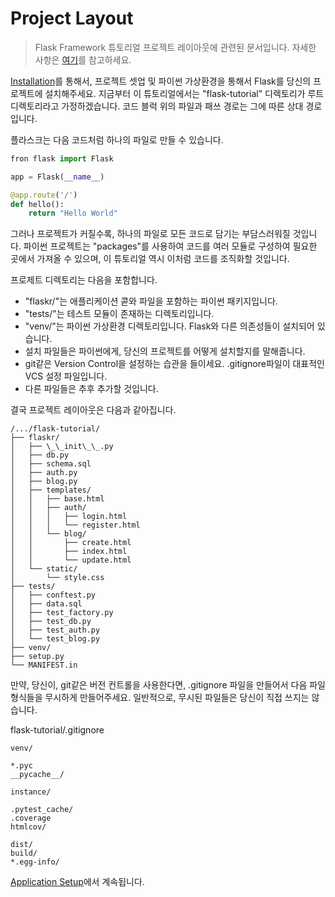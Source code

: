 Project Layout
===============

> Flask Framework 튜토리얼 프로젝트 레이아웃에 관련된 문서입니다.
> 자세한 사항은 [여기](https://flask.palletsprojects.com/en/1.1.x/tutorial/layout/)를 참고하세요.

[Installation](./ch01.md)를 통해서, 프로젝트 셋업 및 파이썬 가상환경을 통해서 Flask를 당신의 프로젝트에 설치해주세요. 지금부터 이 튜토리얼에서는 "flask-tutorial" 디렉토리가 루트 디렉토리라고 가정하겠습니다. 코드 블럭 위의 파일과 패쓰 경로는 그에 따른 상대 경로입니다.

플라스크는 다음 코드처럼 하나의 파일로 만들 수 있습니다.

```python
fron flask import Flask

app = Flask(__name__)

@app.route('/')
def hello():
    return "Hello World"
```

그러나 프로젝트가 커질수록, 하나의 파일로 모든 코드로 담기는 부담스러워질 것입니다. 파이썬 프로젝트는 "packages"를 사용하여 코드를 여러 모듈로 구성하여 필요한 곳에서 가져올 수 있으며, 이 튜토리얼 역시 이처럼 코드를 조직화할 것입니다.

프로제트 디렉토리는 다음을 포함합니다.

* "flaskr/"는 애플리케이션 콛와 파일을 포함하는 파이썬 패키지입니다. 
* "tests/"는 테스트 모듈이 존재하는 디렉토리입니다.
* "venv/"는 파이썬 가상환경 디렉토리입니다. Flask와 다른 의존성들이 설치되어 있습니다.
* 설치 파일들은 파이썬에게, 당신의 프로젝트를 어떻게 설치할지를 말해줍니다.
* git같은 Version Control을 설정하는 습관을 들이세요. .gitignore파일이 대표적인 VCS 설정 파일입니다.
* 다른 파일들은 추후 추가할 것입니다.

결국 프로젝트 레이아웃은 다음과 같아집니다.

```
/.../flask-tutorial/
├── flaskr/
│   ├── \_\_init\_\_.py
│   ├── db.py
│   ├── schema.sql
│   ├── auth.py
│   ├── blog.py
│   ├── templates/
│   │   ├── base.html
│   │   ├── auth/
│   │   │   ├── login.html
│   │   │   └── register.html
│   │   └── blog/
│   │       ├── create.html
│   │       ├── index.html
│   │       └── update.html
│   └── static/
│       └── style.css
├── tests/
│   ├── conftest.py
│   ├── data.sql
│   ├── test_factory.py
│   ├── test_db.py
│   ├── test_auth.py
│   └── test_blog.py
├── venv/
├── setup.py
└── MANIFEST.in
```

만약, 당신이, git같은 버전 컨트롤을 사용한다면, .gitignore 파일을 만들어서 다음 파일 형식들을 무시하게 만들어주세요. 일반적으로, 무시된 파일들은 당신이 직접 쓰지는 않습니다.

flask-tutorial/.gitignore
```
venv/

*.pyc
__pycache__/

instance/

.pytest_cache/
.coverage
htmlcov/

dist/
build/
*.egg-info/
```

[Application Setup](./ch03.md)에서 계속됩니다.